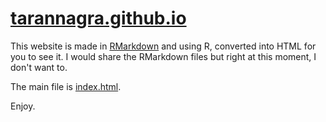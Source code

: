 # [tarannagra.github.io](https://tarannagra.github.io)

This website is made in [RMarkdown](https://rmarkdown.rstudio.com/) and using R, converted into HTML for you to see it. I would share the RMarkdown files but right at this moment, I don't want to.

The main file is [index.html](index.html).

Enjoy.
